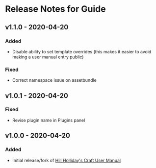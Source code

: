 # Release Notes for Guide

## v1.1.0 - 2020-04-20
### Added
- Disable ability to set template overrides (this makes it easier to avoid making a user manual entry public)

### Fixed
- Correct namespace issue on assetbundle

## v1.0.1 - 2020-04-20
### Fixed
- Revise plugin name in Plugins panel

## v1.0.0 - 2020-04-20
### Added
- Initial release/fork of [Hill Holliday's Craft User Manual](https://github.com/hillholliday/Craft-User-Manual)
